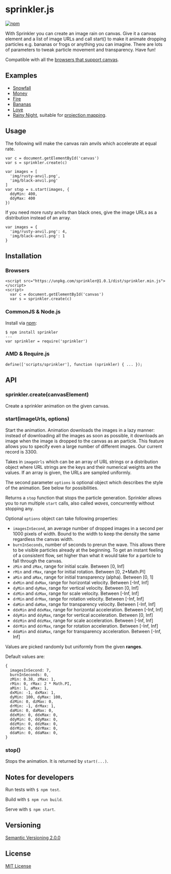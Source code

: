 # sprinkler.js

[![npm](https://badge.fury.io/js/sprinkler.svg)](https://badge.fury.io/js/sprinkler)

With Sprinkler you can create an image rain on canvas. Give it a canvas element and a list of image URLs and call start() to make it animate dropping particles e.g. bananas or frogs or anything you can imagine. There are lots of parameters to tweak particle movement and transparency. Have fun!

Compatible with all the [browsers that support canvas](http://caniuse.com/#feat=canvas).



## Examples

- [Snowfall](https://axelpale.github.io/sprinkler/examples/snowfall.html)
- [Money](https://axelpale.github.io/sprinkler/examples/money.html)
- [Fire](https://axelpale.github.io/sprinkler/examples/fire.html)
- [Bananas](https://axelpale.github.io/sprinkler/examples/bananas.html)
- [Love](https://axelpale.github.io/sprinkler/examples/love.html)
- [Rainy Night](https://axelpale.github.io/sprinkler/examples/rainynight.html), suitable for [projection mapping](https://en.wikipedia.org/wiki/Projection_mapping).



## Usage

The following will make the canvas rain anvils which accelerate at equal rate.

    var c = document.getElementById('canvas')
    var s = sprinkler.create(c)

    var images = [
      'img/rusty-anvil.png',
      'img/black-anvil.png'
    ]
    var stop = s.start(images, {
      ddyMin: 400,
      ddyMax: 400
    })

If you need more rusty anvils than black ones, give the image URLs as a distribution instead of an array.

    var images = {
      'img/rusty-anvil.png': 4,
      'img/black-anvil.png': 1
    }


## Installation

### Browsers

    <script src="https://unpkg.com/sprinkler@1.0.1/dist/sprinkler.min.js"></script>
    <script>
      var c = document.getElementById('canvas')
      var s = sprinkler.create(c)

### CommonJS & Node.js

Install via [npm](https://www.npmjs.com/package/sprinkler):

    $ npm install sprinkler
    ---
    var sprinkler = require('sprinkler')

### AMD & Require.js

    define(['scripts/sprinkler'], function (sprinkler) { ... });



## API

### sprinkler.create(canvasElement)

Create a sprinkler animation on the given canvas.


### start(imageUrls, options)

Start the animation. Animation downloads the images in a lazy manner: instead of downloading all the images as soon as possible, it downloads an image when the image is dropped to the canvas as an particle. This feature allows you to specify even a large number of different images. Our current record is 3300.

Takes in `imageUrls` which can be an array of URL strings or a distribution object where URL strings are the keys and their numerical weights are the values. If an array is given, the URLs are sampled uniformly.

The second parameter `options` is optional object which describes the style of the animation. See below for possibilities.

Returns a `stop` function that stops the particle generation. Sprinkler allows you to run multiple `start` calls, also called *waves*, concurrently without stopping any.

Optional `options` object can take following properties:

- `imagesInSecond`, an average number of dropped images in a second per 1000 pixels of width. Bound to the width to keep the density the same regardless the canvas width.
- `burnInSeconds`, number of seconds to prerun the wave. This allows there to be visible particles already at the beginning. To get an instant feeling of a consistent flow, set higher than what it would take for a particle to fall through the canvas.
- `zMin` and `zMax`, range for initial scale. Between [0, Inf]
- `rMin` and `rMax`, range for initial rotation. Between [0, 2*Math.PI]
- `aMin` and `aMax`, range for initial transparency (alpha). Between [0, 1]
- `dxMin` and `dxMax`, range for horizontal velocity. Between [-Inf, Inf]
- `dyMin` and `dyMax`, range for vertical velocity. Between [0, Inf]
- `dzMin` and `dzMax`, range for scale velocity. Between [-Inf, Inf]
- `drMin` and `drMax`, range for rotation velocity. Between [-Inf, Inf]
- `daMin` and `daMax`, range for transparency velocity. Between [-Inf, Inf]
- `ddxMin` and `ddxMax`, range for horizontal acceleration. Between [-Inf, Inf]
- `ddyMin` and `ddyMax`, range for vertical acceleration. Between [0, Inf]
- `ddzMin` and `ddzMax`, range for scale acceleration. Between [-Inf, Inf]
- `ddrMin` and `ddrMax`, range for rotation acceleration. Between [-Inf, Inf]
- `ddaMin` and `ddaMax`, range for transparency acceleration. Between [-Inf, Inf]

Values are picked randomly but uniformly from the given __ranges__.

Default values are:

    {
      imagesInSecond: 7,
      burnInSeconds: 0,
      zMin: 0.38, zMax: 1,
      rMin: 0, rMax: 2 * Math.PI,
      aMin: 1, aMax: 1,
      dxMin: -1, dxMax: 1,
      dyMin: 100, dyMax: 100,
      dzMin: 0, dzMax: 0,
      drMin: -1, drMax: 1,
      daMin: 0, daMax: 0,
      ddxMin: 0, ddxMax: 0,
      ddyMin: 0, ddyMax: 0,
      ddzMin: 0, ddzMax: 0,
      ddrMin: 0, ddrMax: 0,
      ddaMin: 0, ddaMax: 0,
    }


### stop()

Stops the animation. It is returned by `start(...)`.



## Notes for developers

Run tests with `$ npm test`.

Build with `$ npm run build`.

Serve with `$ npm start`.



## Versioning

[Semantic Versioning 2.0.0](http://semver.org/)



## License

[MIT License](LICENSE)
